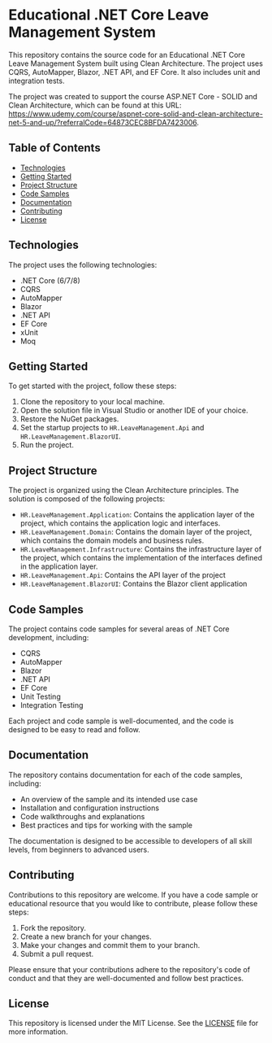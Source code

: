 # Educational .NET Core Leave Management System

This repository contains the source code for an Educational .NET Core Leave Management System built using Clean Architecture. The project uses CQRS, AutoMapper, Blazor, .NET API, and EF Core. It also includes unit and integration tests.

The project was created to support the course ASP.NET Core - SOLID and Clean Architecture, which can be found at this URL: https://www.udemy.com/course/aspnet-core-solid-and-clean-architecture-net-5-and-up/?referralCode=64873CEC8BFDA7423006.

## Table of Contents

- [Technologies](#technologies)
- [Getting Started](#getting-started)
- [Project Structure](#project-structure)
- [Code Samples](#code-samples)
- [Documentation](#documentation)
- [Contributing](#contributing)
- [License](#license)

## Technologies

The project uses the following technologies:

- .NET Core (6/7/8)
- CQRS
- AutoMapper
- Blazor
- .NET API
- EF Core
- xUnit
- Moq

## Getting Started

To get started with the project, follow these steps:

1. Clone the repository to your local machine.
2. Open the solution file in Visual Studio or another IDE of your choice.
3. Restore the NuGet packages.
4. Set the startup projects to `HR.LeaveManagement.Api` and `HR.LeaveManagement.BlazorUI`.
5. Run the project.

## Project Structure

The project is organized using the Clean Architecture principles. The solution is composed of the following projects:

- `HR.LeaveManagement.Application`: Contains the application layer of the project, which contains the application logic and interfaces.
- `HR.LeaveManagement.Domain`: Contains the domain layer of the project, which contains the domain models and business rules.
- `HR.LeaveManagement.Infrastructure`: Contains the infrastructure layer of the project, which contains the implementation of the interfaces defined in the application layer.
- `HR.LeaveManagement.Api`: Contains the API layer of the project
- `HR.LeaveManagement.BlazorUI`: Contains the Blazor client application

## Code Samples

The project contains code samples for several areas of .NET Core development, including:

- CQRS
- AutoMapper
- Blazor
- .NET API
- EF Core
- Unit Testing
- Integration Testing

Each project and code sample is well-documented, and the code is designed to be easy to read and follow.

## Documentation

The repository contains documentation for each of the code samples, including:

- An overview of the sample and its intended use case
- Installation and configuration instructions
- Code walkthroughs and explanations
- Best practices and tips for working with the sample

The documentation is designed to be accessible to developers of all skill levels, from beginners to advanced users.

## Contributing

Contributions to this repository are welcome. If you have a code sample or educational resource that you would like to contribute, please follow these steps:

1. Fork the repository.
2. Create a new branch for your changes.
3. Make your changes and commit them to your branch.
4. Submit a pull request.

Please ensure that your contributions adhere to the repository's code of conduct and that they are well-documented and follow best practices.

## License

This repository is licensed under the MIT License. See the [LICENSE](LICENSE) file for more information.
